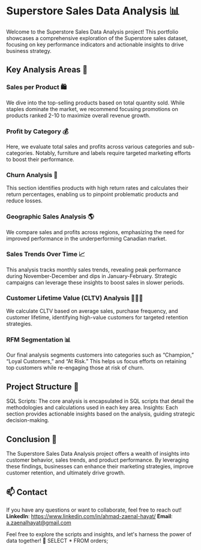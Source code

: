 # Superstore Sales Data Analysis 📊
Welcome to the Superstore Sales Data Analysis project! This portfolio showcases a comprehensive exploration of the Superstore sales dataset, focusing on key performance indicators and actionable insights to drive business strategy.

## Key Analysis Areas 🚀
### Sales per Product 🛍️
We dive into the top-selling products based on total quantity sold. While staples dominate the market, we recommend focusing promotions on products ranked 2-10 to maximize overall revenue growth.

### Profit by Category 💰
Here, we evaluate total sales and profits across various categories and sub-categories. Notably, furniture and labels require targeted marketing efforts to boost their performance.

### Churn Analysis 🔄
This section identifies products with high return rates and calculates their return percentages, enabling us to pinpoint problematic products and reduce losses.

### Geographic Sales Analysis 🌎
We compare sales and profits across regions, emphasizing the need for improved performance in the underperforming Canadian market.

### Sales Trends Over Time 📈
This analysis tracks monthly sales trends, revealing peak performance during November-December and dips in January-February. Strategic campaigns can leverage these insights to boost sales in slower periods.

### Customer Lifetime Value (CLTV) Analysis 🧑‍🤝‍🧑
We calculate CLTV based on average sales, purchase frequency, and customer lifetime, identifying high-value customers for targeted retention strategies.

### RFM Segmentation 📊
Our final analysis segments customers into categories such as “Champion,” “Loyal Customers,” and “At Risk.” This helps us focus efforts on retaining top customers while re-engaging those at risk of churn.

## Project Structure 📂
SQL Scripts: The core analysis is encapsulated in SQL scripts that detail the methodologies and calculations used in each key area.
Insights: Each section provides actionable insights based on the analysis, guiding strategic decision-making.

## Conclusion 🎯
The Superstore Sales Data Analysis project offers a wealth of insights into customer behavior, sales trends, and product performance. By leveraging these findings, businesses can enhance their marketing strategies, improve customer retention, and ultimately drive growth.

## 📫 Contact
If you have any questions or want to collaborate, feel free to reach out!
**LinkedIn**: https://www.linkedin.com/in/ahmad-zaenal-hayat/
**Email**: a.zaenalhayat@gmail.com

Feel free to explore the scripts and insights, and let's harness the power of data together! 🌟
SELECT * FROM orders;
